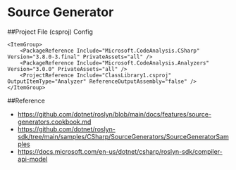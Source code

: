 # Source Generator

##Project File (csproj) Config


    <ItemGroup>
        <PackageReference Include="Microsoft.CodeAnalysis.CSharp" Version="3.8.0-3.final" PrivateAssets="all" />
        <PackageReference Include="Microsoft.CodeAnalysis.Analyzers" Version="3.0.0" PrivateAssets="all" />
        <ProjectReference Include="ClassLibrary1.csproj" OutputItemType="Analyzer" ReferenceOutputAssembly="false" />
    </ItemGroup>

##Reference
- https://github.com/dotnet/roslyn/blob/main/docs/features/source-generators.cookbook.md
- https://github.com/dotnet/roslyn-sdk/tree/main/samples/CSharp/SourceGenerators/SourceGeneratorSamples
- https://docs.microsoft.com/en-us/dotnet/csharp/roslyn-sdk/compiler-api-model